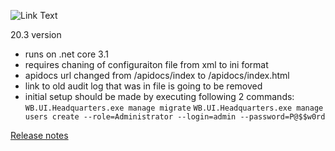 ![Link Text](https://build.mysurvey.solutions/app/rest/builds/buildType:(id:CI_Package)/statusIcon)

20.3 version
- runs on .net core 3.1
- requires chaning of configuraiton file from xml to ini format
- apidocs url changed from /apidocs/index to /apidocs/index.html
- link to old audit log that was in file is going to be removed
- initial setup should be made by executing following 2 commands:
`WB.UI.Headquarters.exe manage migrate`
`WB.UI.Headquarters.exe manage users create --role=Administrator --login=admin --password=P@$$w0rd`

[Release notes](https://github.com/surveysolutions/surveysolutions/wiki/Release-notes)
